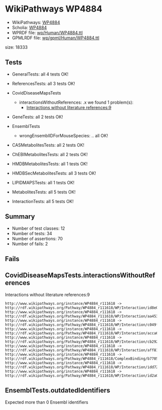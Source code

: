 # WikiPathways WP4884

* WikiPathways: [WP4884](https://identifiers.org/wikipathways:WP4884)
* Scholia: [WP4884](https://scholia.toolforge.org/wikipathways/WP4884)
* WPRDF file: [wp/Human/WP4884.ttl](../wp/Human/WP4884.ttl)
* GPMLRDF file: [wp/gpml/Human/WP4884.ttl](../wp/gpml/Human/WP4884.ttl)

size: 18333
## Tests

* GeneralTests: all 4 tests OK!

* ReferencesTests: all 3 tests OK!

* CovidDiseaseMapsTests
    * interactionsWithoutReferences: .x we found 1 problem(s):
        * [Interactions without literature references:9](#aee88f5b)

* GeneTests: all 2 tests OK!

* EnsemblTests
    * wrongEnsemblIDForMouseSpecies: .. all OK!

* CASMetabolitesTests: all 2 tests OK!

* ChEBIMetabolitesTests: all 2 tests OK!

* HMDBMetabolitesTests: all 1 tests OK!

* HMDBSecMetabolitesTests: all 3 tests OK!

* LIPIDMAPSTests: all 1 tests OK!

* MetabolitesTests: all 5 tests OK!

* InteractionTests: all 5 tests OK!


## Summary

* Number of test classes: 12
* Number of tests: 34
* Number of assertions: 70
* Number of fails: 2

## Fails

<a name="aee88f5b" />

## CovidDiseaseMapsTests.interactionsWithoutReferences

Interactions without literature references:9
```
http://www.wikipathways.org/instance/WP4884_r111618 -> http://rdf.wikipathways.org/Pathway/WP4884_r111618/WP/Interaction/id8e00894d
http://www.wikipathways.org/instance/WP4884_r111618 -> http://rdf.wikipathways.org/Pathway/WP4884_r111618/WP/Interaction/aa453
http://www.wikipathways.org/instance/WP4884_r111618 -> http://rdf.wikipathways.org/Pathway/WP4884_r111618/WP/Interaction/c049f
http://www.wikipathways.org/instance/WP4884_r111618 -> http://rdf.wikipathways.org/Pathway/WP4884_r111618/WP/Interaction/acca6
http://www.wikipathways.org/instance/WP4884_r111618 -> http://rdf.wikipathways.org/Pathway/WP4884_r111618/WP/Interaction/cb292
http://www.wikipathways.org/instance/WP4884_r111618 -> http://rdf.wikipathways.org/Pathway/WP4884_r111618/WP/Interaction/aff81
http://www.wikipathways.org/instance/WP4884_r111618 -> http://rdf.wikipathways.org/Pathway/WP4884_r111618/ComplexBinding/b7705
http://www.wikipathways.org/instance/WP4884_r111618 -> http://rdf.wikipathways.org/Pathway/WP4884_r111618/WP/Interaction/idd72cdda3
http://www.wikipathways.org/instance/WP4884_r111618 -> http://rdf.wikipathways.org/Pathway/WP4884_r111618/WP/Interaction/id2a0ea132

```
<a name="f44398b7" />

## EnsemblTests.outdatedIdentifiers

Expected more than 0 Ensembl identifiers
